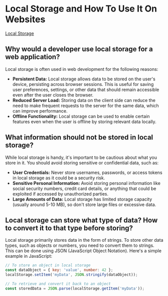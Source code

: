# Local Storage and How To Use It On Websites

[Local Storage](https://www.smashingmagazine.com/2010/10/local-storage-and-how-to-use-it/)

## Why would a developer use local storage for a web application?

Local storage is often used in web development for the following reasons:

- **Persistent Data:** Local storage allows data to be stored on the user's device, persisting across browser sessions. This is useful for saving user preferences, settings, or other data that should remain accessible even after the user closes the browser.
- **Reduced Server Load:** Storing data on the client side can reduce the need to make frequent requests to the server for the same data, which can improve performance.
- **Offline Functionality:** Local storage can be used to enable certain features even when the user is offline by storing relevant data locally.

## What information should not be stored in local storage?

While local storage is handy, it's important to be cautious about what you store in it. You should avoid storing sensitive or confidential data, such as:

- **User Credentials:** Never store usernames, passwords, or access tokens in local storage as it could be a security risk.
- **Sensitive Personal Information:** Avoid storing personal information like social security numbers, credit card details, or anything that could be exploited if accessed by unauthorized parties.
- **Large Amounts of Data:** Local storage has limited storage capacity (usually around 5-10 MB), so don't store large files or excessive data.

## Local storage can store what type of data? How to convert it to that type before storing?

Local storage primarily stores data in the form of strings. To store other data types, such as objects or numbers, you need to convert them to strings. This can be done using JSON (JavaScript Object Notation). Here's a simple example in JavaScript:

```javascript
// To store an object in local storage
const dataObject = { key: 'value', number: 42 };
localStorage.setItem('myData', JSON.stringify(dataObject));

// To retrieve and convert it back to an object
const storedData = JSON.parse(localStorage.getItem('myData'));

